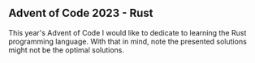 ## Advent of Code 2023 - Rust

This year's Advent of Code I would like to dedicate to learning the Rust programming language. With that in mind, note the presented solutions might not be the optimal solutions.
